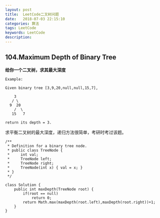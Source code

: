 ```yaml
---
layout: post
title:  LeetCode二叉树问题
date:   2018-07-03 22:15:10
categories: 算法
tags: LeetCode
keywords: LeetCode
description: 
---
```


## 104.Maximum Depth of Binary Tree
**给你一个二叉树，求其最大深度**

```
Example:

Given binary tree [3,9,20,null,null,15,7],

    3
   / \
  9  20
    /  \
   15   7

return its depth = 3.

```
求平衡二叉树的最大深度，递归方法很简单，考研时考过该题。

```
/**
 * Definition for a binary tree node.
 * public class TreeNode {
 *     int val;
 *     TreeNode left;
 *     TreeNode right;
 *     TreeNode(int x) { val = x; }
 * }
 */
 
class Solution {
    public int maxDepth(TreeNode root) {
        if(root == null)
            return 0;
        return Math.max(maxDepth(root.left),maxDepth(root.right))+1;
    }
}
```
